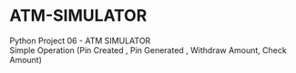 # ATM-SIMULATOR

Python Project 06 - ATM SIMULATOR   
Simple Operation 
(Pin Created , Pin Generated , Withdraw Amount, Check Amount)

